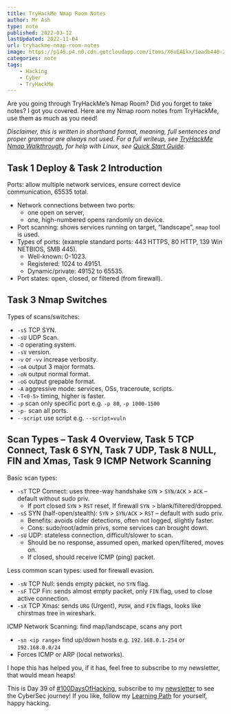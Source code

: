 ```yaml
---
title: TryHackMe Nmap Room Notes
author: Mr Ash
type: note
published: 2022-03-12
lastUpdated: 2022-11-04
url: tryhackme-nmap-room-notes
image: https://p146.p4.n0.cdn.getcloudapp.com/items/X6uEAEkx/1eadb440-2474-4e54-aa4b-8d44ba446101.jpeg?v=66cc324e4f0c17fcae9c0502df29cfe4
categories: note
tags:
    - Hacking
    - Cyber
    - TryHackMe
---
```


Are you going through TryHackMe’s Nmap Room? Did you forget to take notes? I got you covered. Here are my Nmap room notes from TryHackMe, use them as much as you need!

*Disclaimer, this is written in shorthand format, meaning, full sentences and proper grammar are always not used. For a full writeup, see [TryHackMe Nmap Walkthrough](https://mrash.co/tryhackme-nmap-walkthrough/), for help with Linux, see [Quick Start Guide](https://mrash.co/linux-quick-start-guide/).*

## Task 1 Deploy &amp; Task 2 Introduction

Ports: allow multiple network services, ensure correct device communication, 65535 total.

- Network connections between two ports:
    - one open on server,
    - one, high-numbered opens randomly on device.
- Port scanning: shows services running on target, “landscape”, `nmap` tool is used.
- Types of ports: (example standard ports: 443 HTTPS, 80 HTTP, 139 Win NETBIOS, SMB 445).
    - Well-known: 0-1023.
    - Registered: 1024 to 49151.
    - Dynamic/private: 49152 to 65535.
- Port states: open, closed, or filtered (from firewall).

## Task 3 Nmap Switches

Types of scans/switches:

- `-sS` TCP SYN.
- `-sU` UDP Scan.
- `-O` operating system.
- `-sV` version.
- `-v` or `-vv` increase verbosity.
- `-oA` output 3 major formats.
- `-oN` output normal format.
- `-oG` output grepable format.
- `-A` aggressive mode: services, OSs, traceroute, scripts.
- `-T<0-5>` timing, higher is faster.
- `-p` scan only specific port e.g. `-p 80`, `-p 1000-1500`
- `-p-` scan all ports.
- `--script` use script e.g. `--script=vuln`

## Scan Types – Task 4 Overview, Task 5 TCP Connect, Task 6 SYN, Task 7 UDP, Task 8 NULL, FIN and Xmas, Task 9 ICMP Network Scanning

Basic scan types:

- `-sT` TCP Connect: uses three-way handshake `SYN` &gt; `SYN/ACK` &gt; `ACK` – default without sudo priv.
    - If port closed `SYN` &gt; `RST` reset, If firewall `SYN >` blank/filtered/dropped.
- `-sS` SYN (half-open/stealth): `SYN` &gt; `SYN/ACK` &gt; `RST` – default with sudo priv.
    - Benefits: avoids older detections, often not logged, slightly faster.
    - Cons: sudo/root/admin privs, some services can brought down.
- `-sU` UDP: stateless connection, difficult/slower to scan.
    - Should be no response, assumed open, marked open/filtered, moves on.
    - If closed, should receive ICMP (ping) packet.

Less common scan types: used for firewall evasion.

- `-sN` TCP Null: sends empty packet, no `SYN` flag.
- `-sF` TCP Fin: sends almost empty packet, only `FIN` flag, used to close active connection.
- `-sX` TCP Xmas: sends `URG` (Urgent), `PUSH`, and `FIN` flags, looks like chirstmas tree in wireshark.

ICMP Network Scanning: find map/landscape, scans any port

- `-sn <ip range>` find up/down hosts e.g. `192.168.0.1-254` or `192.168.0.0/24`
- Forces ICMP or ARP (local networks).

I hope this has helped you, if it has, feel free to subscribe to my newsletter, that would mean heaps!

This is Day 39 of [\#100DaysOfHacking](https://mrash.co/100daysofhacking/), subscribe to my [newsletter](https://go.mrash.co/newsletter) to see the CyberSec journey! If you like, follow my [Learning Path](https://mrash.co/learning-path-for-beginner-hacker/) for yourself, happy hacking.